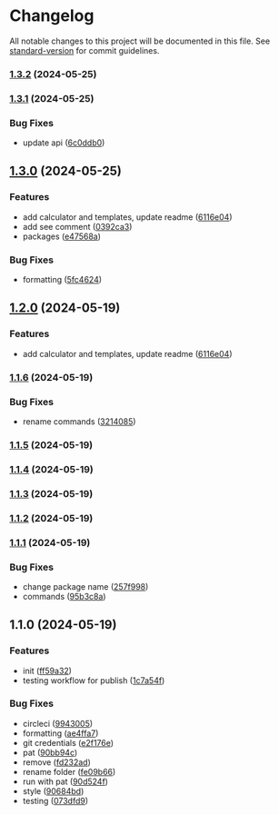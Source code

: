 # Changelog

All notable changes to this project will be documented in this file. See [standard-version](https://github.com/conventional-changelog/standard-version) for commit guidelines.

### [1.3.2](https://github.com/bennetgallein/proxmoxcp-api/compare/v1.3.1...v1.3.2) (2024-05-25)

### [1.3.1](https://github.com/bennetgallein/proxmoxcp-api/compare/v1.3.0...v1.3.1) (2024-05-25)


### Bug Fixes

* update api ([6c0ddb0](https://github.com/bennetgallein/proxmoxcp-api/commit/6c0ddb06aebb9049fd69d1ebad775cb15a82c284))

## [1.3.0](https://github.com/bennetgallein/proxmoxcp-api/compare/v1.1.6...v1.3.0) (2024-05-25)


### Features

* add calculator and templates, update readme ([6116e04](https://github.com/bennetgallein/proxmoxcp-api/commit/6116e0450193c83fb21d865cf606873cf38ae00a))
* add see comment ([0392ca3](https://github.com/bennetgallein/proxmoxcp-api/commit/0392ca32c15cd35c98f2a3a993eeea013fe20460))
* packages ([e47568a](https://github.com/bennetgallein/proxmoxcp-api/commit/e47568aa10e3f01ff00090809fee749df4dc2014))


### Bug Fixes

* formatting ([5fc4624](https://github.com/bennetgallein/proxmoxcp-api/commit/5fc462417a05679ec000776e84f88538c39ff10b))

## [1.2.0](https://github.com/bennetgallein/proxmoxcp-api/compare/v1.1.6...v1.2.0) (2024-05-19)


### Features

* add calculator and templates, update readme ([6116e04](https://github.com/bennetgallein/proxmoxcp-api/commit/6116e0450193c83fb21d865cf606873cf38ae00a))

### [1.1.6](https://github.com/bennetgallein/proxmoxcp-api/compare/v1.1.5...v1.1.6) (2024-05-19)


### Bug Fixes

* rename commands ([3214085](https://github.com/bennetgallein/proxmoxcp-api/commit/321408588f9badd5f5f4254859ecaf12aec77584))

### [1.1.5](https://github.com/bennetgallein/proxmoxcp-api/compare/v1.1.4...v1.1.5) (2024-05-19)

### [1.1.4](https://github.com/bennetgallein/proxmoxcp-api/compare/v1.1.3...v1.1.4) (2024-05-19)

### [1.1.3](https://github.com/bennetgallein/proxmoxcp-api/compare/v1.1.2...v1.1.3) (2024-05-19)

### [1.1.2](https://github.com/bennetgallein/proxmoxcp-api/compare/v1.1.1...v1.1.2) (2024-05-19)

### [1.1.1](https://github.com/bennetgallein/proxmoxcp-api/compare/v1.1.0...v1.1.1) (2024-05-19)


### Bug Fixes

* change package name ([257f998](https://github.com/bennetgallein/proxmoxcp-api/commit/257f9981c4e5bb6fca01c51288e61ef0d28eff28))
* commands ([95b3c8a](https://github.com/bennetgallein/proxmoxcp-api/commit/95b3c8acf34cb215e68e73b9c37eda6a1344cda6))

## 1.1.0 (2024-05-19)


### Features

* init ([ff59a32](https://github.com/bennetgallein/proxmoxcp-api/commit/ff59a32180c66279f98eb8fb2f79ee1daa41d928))
* testing workflow for publish ([1c7a54f](https://github.com/bennetgallein/proxmoxcp-api/commit/1c7a54f3f3d03f1808fb22240976e6770b1697fa))


### Bug Fixes

* circleci ([9943005](https://github.com/bennetgallein/proxmoxcp-api/commit/994300532141369101d56f6c9b88ab5c25319371))
* formatting ([ae4ffa7](https://github.com/bennetgallein/proxmoxcp-api/commit/ae4ffa79362aea9d187d059d9cb9e30c5a9e6e09))
* git credentials ([e2f176e](https://github.com/bennetgallein/proxmoxcp-api/commit/e2f176e05f0da9dc020d8b30557446f3fbd2e3fc))
* pat ([90bb94c](https://github.com/bennetgallein/proxmoxcp-api/commit/90bb94c528e9c244a86626c63c2360f68d9f5e7f))
* remove ([fd232ad](https://github.com/bennetgallein/proxmoxcp-api/commit/fd232ad5d0ae574d616f018b61039676f7780204))
* rename folder ([fe09b66](https://github.com/bennetgallein/proxmoxcp-api/commit/fe09b66304e4572c22b88a6838a1e363be394070))
* run with pat ([90d524f](https://github.com/bennetgallein/proxmoxcp-api/commit/90d524ff4b42685d7d07bc22d3847a513013fa7f))
* style ([90684bd](https://github.com/bennetgallein/proxmoxcp-api/commit/90684bdde80267a2c9d0f4edbf68e6675a8bf0ec))
* testing ([073dfd9](https://github.com/bennetgallein/proxmoxcp-api/commit/073dfd96f2532d876efb5aaf9c2f17661a12f826))
